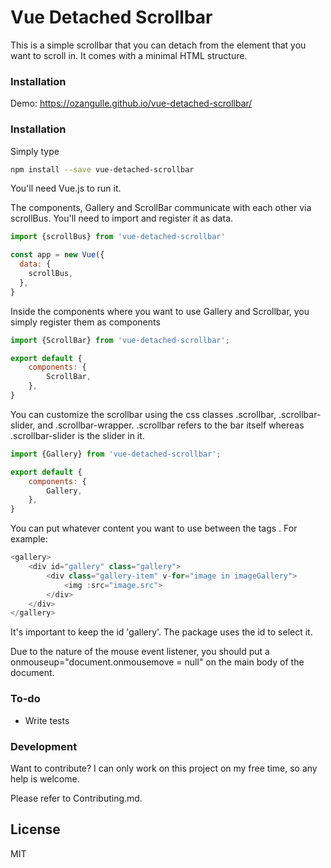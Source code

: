 # Vue Detached Scrollbar

This is a simple scrollbar that you can detach from the element that you want to scroll in. It comes with a minimal HTML structure.

### Installation

Demo: https://ozangulle.github.io/vue-detached-scrollbar/

### Installation

Simply type

```sh
npm install --save vue-detached-scrollbar
```

You'll need Vue.js to run it.

The components, Gallery and ScrollBar communicate with each other via scrollBus. 
You'll need to import and register it as data.

```javascript
import {scrollBus} from 'vue-detached-scrollbar'

const app = new Vue({
  data: {
    scrollBus,
  },
}
```

Inside the components where you want to use Gallery and Scrollbar, you simply register them as components

```javascript
import {ScrollBar} from 'vue-detached-scrollbar';

export default {
    components: {
        ScrollBar,
    },
}
```

You can customize the scrollbar using the css classes .scrollbar, .scrollbar-slider, and .scrollbar-wrapper. .scrollbar refers to the bar itself whereas .scrollbar-slider is the slider in it.


```javascript
import {Gallery} from 'vue-detached-scrollbar';

export default {
    components: {
        Gallery,
    },
}
```

You can put whatever content you want to use between the tags <gallery> </gallery>. For example:

```javascript
<gallery>
    <div id="gallery" class="gallery">
        <div class="gallery-item" v-for="image in imageGallery">
            <img :src="image.src">
        </div>
    </div>
</gallery>
```

It's important to keep the id 'gallery'. The package uses the id to select it.



Due to the nature of the mouse event listener, you should put a onmouseup="document.onmousemove = null" on the main body of the document.


### To-do

* Write tests

### Development

Want to contribute? I can only work on this project on my free time, so any help is welcome.

Please refer to Contributing.md.


License
----

MIT
